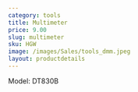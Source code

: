 ```yaml
---
category: tools
title: Multimeter
price: 9.00
slug: multimeter
sku: HGW
image: /images/Sales/tools_dmm.jpeg
layout: productdetails
---
```


Model: DT830B
